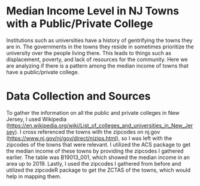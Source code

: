 # Median Income Level in NJ Towns with a Public/Private College
Institutions such as universities have a history of gentrifying the towns they are in. The governments in the towns they reside in sometimes prioritize the university over the people living there. This leads to things such as displacement, poverty, and lack of resources for the community. Here we are analyzing if there is a pattern among the median income of towns that have a public/private college.

# Data Collection and Sources
To gather the information on all the public and private colleges in New Jersey, I used Wikipedia (https://en.wikipedia.org/wiki/List_of_colleges_and_universities_in_New_Jersey). I cross referenced the towns with the zipcodes on nj.gov (https://www.nj.gov/nj/gov/direct/njzips.html), so I was left with the zipcodes of the towns that were relevant. I utilized the ACS package to get the median income of these towns by providing the zipcodes I gathered earlier. The table was B19013_001, which showed the median income in an area up to 2019. Lastly, I used the zipcodes I gathered from before and utilized the zipcodeR package to get the ZCTAS of the towns, which would help in mapping them.

